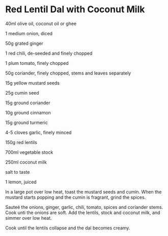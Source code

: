 # Red Lentil Dal with Coconut Milk

40ml olive oil, coconut oil or ghee

1 medium onion, diced

50g grated ginger

1 red chili, de-seeded and finely chopped

1 plum tomato, finely chopped

50g coriander, finely chopped, stems and leaves separately

15g yellow mustard seeds

25g cumin seed

15g ground coriander

10g ground cinnamon

15g ground turmeric

4-5 cloves garlic, finely minced

150g red lentils

700ml vegetable stock

250ml coconut milk

salt to taste

1 lemon, juiced



In a large pot over low heat, toast the mustard seeds and cumin. When the mustard starts popping and the cumin is fragrant, grind the spices. 

Sauteé the onions, ginger, garlic, chili, tomato, spices and coriander stems. Cook unti the onions are soft. Add the lentils, stock and coconut milk, and simmer over low heat.

Cook until the lentils collapse and the dal becomes creamy.



[source]: https://www.deliciouseveryday.com/red-lentil-dal/ "Delicious Everyday"